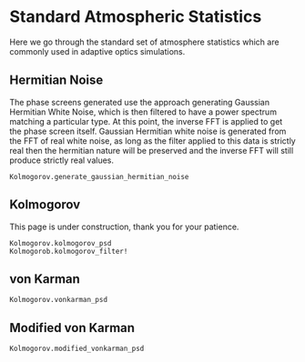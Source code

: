 # Standard Atmospheric Statistics

Here we go through the standard set of atmosphere statistics which are commonly used in adaptive optics simulations.

## Hermitian Noise

The phase screens generated use the approach generating Gaussian Hermitian White Noise, which is then filtered to have a power spectrum matching a particular type.
At this point, the inverse FFT is applied to get the phase screen itself.
Gaussian Hermitian white noise is generated from the FFT of real white noise, as long as the filter applied to this data is strictly real then the hermitian nature will be preserved and the inverse FFT will still produce strictly real values.

```@docs
Kolmogorov.generate_gaussian_hermitian_noise
```

## Kolmogorov

This page is under construction, thank you for your patience.

```@docs
Kolmogorov.kolmogorov_psd
Kolmogorob.kolmogorov_filter!
```

## von Karman

```@docs
Kolmogorov.vonkarman_psd
```

## Modified von Karman

```@docs
Kolmogorov.modified_vonkarman_psd
```